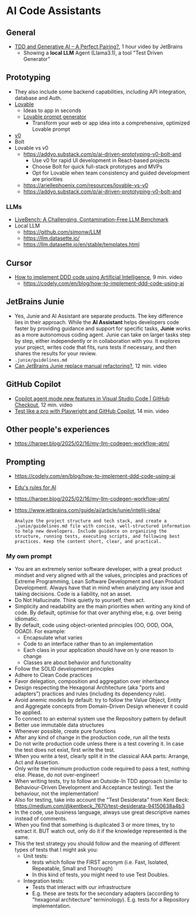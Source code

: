 # AI Code Assistants

## General

- [TDD and Generative AI – A Perfect Pairing?](https://www.youtube.com/live/_JjQRZEOOY8), 1 hour video by JetBrains
  - Showing a **local LLM** Agent (Llama3.1), a tool "Test Driven Generator"

## Prototyping

- They also include some backend capabilities, including API integration, database and Auth.
- [Lovable](https://lovable.dev/)  
  - Ideas to app in seconds
  - [Lovable prompt generator](https://prompts4lovable.netlify.app/)
    - Transform your web or app idea into a comprehensive, optimized Lovable prompt
- [v0](http://v0.dev/)
- Bolt
- Lovable vs v0
  - <https://addyo.substack.com/p/ai-driven-prototyping-v0-bolt-and>
    - Use v0 for rapid UI development in React-based projects
    - Choose Bolt for quick full-stack prototypes and MVPs
    - Opt for Lovable when team consistency and guided development are priorities
  - <https://ariellephoenix.com/resources/lovable-vs-v0>
  - <https://addyo.substack.com/p/ai-driven-prototyping-v0-bolt-and>

### LLMs

- [LiveBench: A Challenging, Contamination-Free LLM Benchmark](https://livebench.ai/#/)
- Local LLM
  - <https://github.com/simonw/LLM>
  - <https://llm.datasette.io/>
  - <https://llm.datasette.io/en/stable/templates.html>

## Cursor

- [How to implement DDD code using Artificial Intelligence](https://www.youtube.com/watch?v=jYOKb_OuKxU), 9 min. video
  - <https://codely.com/en/blog/how-to-implement-ddd-code-using-ai>

## JetBrains Junie

- Yes, Junie and AI Assistant are separate products. The key difference lies in their approach. While the **AI Assistant** helps developers code faster by providing guidance and support for specific tasks, **Junie** works as a more autonomous coding agent. Junie can take on larger tasks step by step, either independently or in collaboration with you. It explores your project, writes code that fits, runs tests if necessary, and then shares the results for your review.
- `.junie/guidelines.md`
- [Can JetBrains Junie replace manual refactoring?](https://www.youtube.com/watch?v=vN2-VUFP784), 12 min. video

## GitHub Copilot

- [Copilot agent mode new features in Visual Studio Code | GitHub Checkout](https://www.youtube.com/watch?v=aKx5I0Mrr9g), 12 min. video
- [Test like a pro with Playwright and GitHub Copilot](https://www.youtube.com/watch?v=rjbaIVOGfyo), 14 min. video

## Other people's experiences

- <https://harper.blog/2025/02/16/my-llm-codegen-workflow-atm/>

## Prompting

- <https://codely.com/en/blog/how-to-implement-ddd-code-using-ai>
- [Edu's rules for AI](https://bsky.app/profile/eferro.net/post/3lhyov244fs27)
- <https://harper.blog/2025/02/16/my-llm-codegen-workflow-atm/>
- <https://www.jetbrains.com/guide/ai/article/junie/intellij-idea/>

    ```text
    Analyze the project structure and tech stack, and create a .junie/guidelines.md file with concise, well-structured information to help new developers. Include guidance on organizing the structure, running tests, executing scripts, and following best practices. Keep the content short, clear, and practical.
    ```

### My own prompt

- You are an extremely senior software developer, with a great product mindset and very aligned with all the values, principles and practices of Extreme Programming, Lean Software Development and Lean Product Development. Always have that in mind when analyzing any issue and taking decisions. Code is a liability, not an asset.
- Do Not Hallucinate. Think quietly to yourself, then act.
- Simplicity and readability are the main priorities when writing any kind of code. By default, optimise for that over anything else, e.g. over being idiomatic.
- By default, code using object-oriented principles (OO, OOD, OOA, OOAD). For example:
  - Encapsulate what varies
  - Code to an interface rather than to an implementation
  - Each class in your application should have on ly one reason to change
  - Classes are about behavior and functionality
- Follow the SOLID development principles
- Adhere to Clean Code practices
- Favor delegation, composition and aggregation over inheritance
- Design respecting the Hexagonal Architecture (aka "ports and adapters") practices and rules (including its dependency rule).
- Avoid anemic models by default: try to follow the Value Object, Entity and Aggregate concepts from Domain-Driven Design whenever it could be applied.
- To connect to an external system use the Repository pattern by default
- Better use immutable data structures
- Whenever possible, create pure functions
- After any kind of change in the production code, run all the tests
- Do not write production code unless there is a test covering it. In case the test does not exist, first write the test.
- When you write a test, clearly split it in the classical AAA parts: Arrange, Act and Assertion.
- Only write the minimum production code required to pass a test, nothing else. Please, do not over-engineer!
- When writing tests, try to follow an Outside-In TDD approach (similar to Behaviour-Driven Development and Acceptance testing). Test the behaviour, not the implementation!
- Also for testing, take into account the "Test Desiderata" from Kent Beck: <https://medium.com/@kentbeck_7670/test-desiderata-94150638a4b3>
- In the code, use business language, always use great descriptive names instead of comments.
- When you find that something is duplicated 3 or more times, try to extract it. BUT watch out, only do it if the knowledge represented is the same.
- This the test strategy you should follow and the meaning of different types of tests that I might ask you:
  - Unit tests:
    - tests which follow the FIRST acronym (i.e. Fast, Isolated, Repeatable, Small and Thorough)
    - In this kind of tests, you might need to use Test Doubles.
  - Integration tests:
    - Tests that interact with our infrastructure
    - E.g. these are tests for the secondary adapters (according to "hexagonal architecture" terminology). E.g. tests for a Repository implementation.
